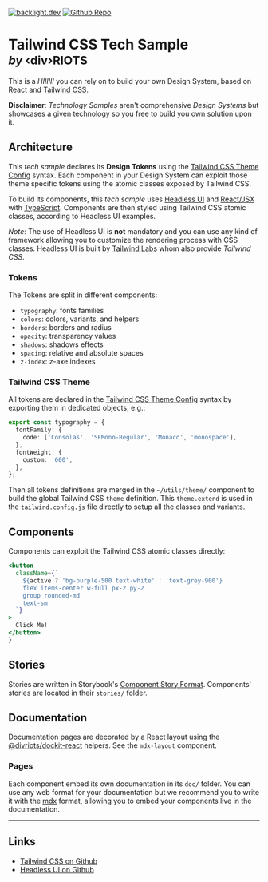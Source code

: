 [![backlight.dev](https://img.shields.io/badge/Open%20in-Backlight.dev%20editor-%23f8c307)](https://backlight.dev/review/U3bRwsh0qncQBY27uPGi)
[![Github Repo](https://img.shields.io/github/last-commit/divriots/starter-tailwindcss)](https://github.com/divriots/starter-tailwindcss)

# Tailwind CSS Tech Sample <br/><small>_by_ ‹div›RIOTS</small>

This is a _HIIIIII_ you can rely on to build your own Design System, based on React and [Tailwind CSS](https://tailwindcss.com/).

**Disclaimer**: _Technology Samples_ aren't comprehensive _Design Systems_ but showcases a given technology so you free to build you own solution upon it.

## Architecture

This _tech sample_ declares its **Design Tokens** using the [Tailwind CSS Theme Config](https://tailwindcss.com/docs/configuration) syntax. Each component in your Design System can exploit those theme specific tokens using the atomic classes exposed by Tailwind CSS.

To build its components, this _tech sample_ uses [Headless UI](https://headlessui.dev/) and [React/JSX](https://reactjs.org/docs/introducing-jsx.html) with [TypeScript](https://www.typescriptlang.org/). Components are then styled using Tailwind CSS atomic classes, according to Headless UI examples.

_Note_: The use of Headless UI is **not** mandatory and you can use any kind of framework allowing you to customize the rendering process with CSS classes. Headless UI is built by [Tailwind Labs](https://github.com/tailwindlabs) whom also provide _Tailwind CSS_.

### Tokens

The Tokens are split in different components:

- `typography`: fonts families
- `colors`: colors, variants, and helpers
- `borders`: borders and radius
- `opacity`: transparency values
- `shadows`: shadows effects
- `spacing`: relative and absolute spaces
- `z-index`: z-axe indexes

### Tailwind CSS Theme

All tokens are declared in the [Tailwind CSS Theme Config](https://tailwindcss.com/docs/configuration) syntax by exporting them in dedicated objects, e.g.:

```ts
export const typography = {
  fontFamily: {
    code: ['Consolas', 'SFMono-Regular', 'Monaco', 'monospace'],
  },
  fontWeight: {
    custom: '600',
  },
};
```

Then all tokens definitions are merged in the `~/utils/theme/` component to build the global Tailwind CSS `theme` definition. This `theme.extend` is used in the `tailwind.config.js` file directly to setup all the classes and variants.

## Components

Components can exploit the Tailwind CSS atomic classes directly:

```jsx
<button
  className={`
    ${active ? 'bg-purple-500 text-white' : 'text-grey-900'}
    flex items-center w-full px-2 py-2
    group rounded-md
    text-sm
  `}
>
  Click Me!
</button>
}
```

## Stories

Stories are written in Storybook's [Component Story Format](https://backlight.dev/docs/component-story-format). Components' stories are located in their `stories/` folder.

## Documentation

Documentation pages are decorated by a React layout using the [@divriots/dockit-react](https://github.com/divriots/dockit-react) helpers. See the `mdx-layout` component.

### Pages

Each component embed its own documentation in its `doc/` folder. You can use any web format for your documentation but we recommend you to write it with the [mdx](https://backlight.dev/docs/mdx) format, allowing you to embed your components live in the documentation.

---

## Links

- [Tailwind CSS on Github](https://github.com/tailwindlabs/tailwindcss)
- [Headless UI on Github](https://github.com/tailwindlabs/headlessui)
